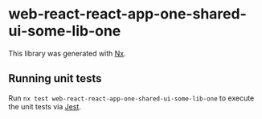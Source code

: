# web-react-react-app-one-shared-ui-some-lib-one

This library was generated with [Nx](https://nx.dev).

## Running unit tests

Run `nx test web-react-react-app-one-shared-ui-some-lib-one` to execute the unit tests via [Jest](https://jestjs.io).
